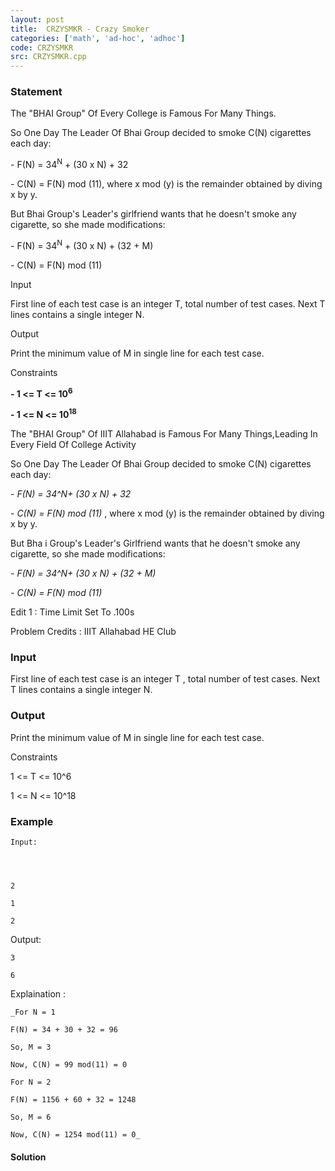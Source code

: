```yaml
---
layout: post
title:  CRZYSMKR - Crazy Smoker
categories: ['math', 'ad-hoc', 'adhoc']
code: CRZYSMKR
src: CRZYSMKR.cpp
---
```


### **Statement**

The "BHAI Group" Of Every College is Famous For Many Things.

So One Day The Leader Of Bhai Group decided to smoke C(N) cigarettes each
day:

\- F(N) = 34<sup>N</sup> \+ (30 x N) + 32

\- C(N) = F(N) mod (11), where x mod (y) is the remainder obtained by
diving x by y.

But Bhai Group's Leader's girlfriend wants that he doesn't smoke any
cigarette, so she made modifications:

\- F(N) = 34<sup>N</sup> \+ (30 x N) + (32 + M)

\- C(N) = F(N) mod (11)

Input

First line of each test case is an integer T, total number of test cases.
Next T lines contains a single integer N.

Output

Print the minimum value of M in single line for each test case.

Constraints<br>

<b>

\- 1 <= T <= 10<sup>6</sup>

\- 1 <= N <= 10<sup>18</sup>

</b>

The "BHAI Group" Of IIIT Allahabad is Famous For Many Things,Leading In
Every Field Of College Activity

So One Day The Leader Of Bhai Group decided to smoke C(N) cigarettes
each day:

\- _F(N) = 34^N+ (30 x N) + 32_

\- _C(N) = F(N) mod (11)_ , where x mod (y) is the remainder
obtained by diving x by y.

But Bha i Group's Leader's Girlfriend wants that he doesn't smoke any
cigarette, so she made modifications:

_- F(N) = 34^N+ (30 x N) + (32 + M)_

_- C(N) = F(N) mod (11)_

Edit 1 : Time Limit Set To .100s

Problem Credits : IIIT Allahabad HE Club

### Input

First line of each test case is an integer T , total number of test cases.
Next T lines contains a single integer N.

### Output

Print the minimum value of M in single line for each test case.

Constraints

1 <= T <= 10^6

1 <= N <= 10^18

### Example

    
    
    Input:
    
    
    
    2
    1
    2

Output:

    
    
    3
    6

Explaination :

    
    
    _For N = 1
    F(N) = 34 + 30 + 32 = 96
    So, M = 3
    Now, C(N) = 99 mod(11) = 0
    For N = 2
    F(N) = 1156 + 60 + 32 = 1248
    So, M = 6
    Now, C(N) = 1254 mod(11) = 0_



#### **Solution**



